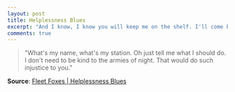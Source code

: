 ```yaml
---
layout: post
title: Helplessness Blues
excerpt: "And I know, I know you will keep me on the shelf. I'll come back to you someday soon myself."
comments: true
---
```


>"What's my name, what's my station. Oh just tell me what I should do. I don't need to be kind to the armies of night. That would do such injustice to you."

**Source**: <a href="http://fleetfoxes.com/helplessness-blues.html" rel="external" target="_blank">Fleet Foxes | Helplessness Blues</a>